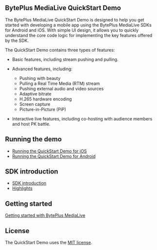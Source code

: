 ## BytePlus MediaLive QuickStart Demo

The BytePlus MediaLive QuickStart Demo is designed to help you get started with developing a mobile app using the BytePlus MediaLive SDKs for Android and iOS. With simple UI design, it allows you to quickly understand the core code logic for implementing the key features offered by the SDK.​

The QuickStart Demo contains three types of features:​

- Basic features, including stream pushing and pulling.​

- Advanced features, including:​
  - Pushing with beauty
  - Pulling a Real Time Media (RTM) stream​
  - Pushing external audio and video sources​
  - Adaptive bitrate​
  - H.265 hardware encoding​
  - Screen capture
  - Picture-in-Picture (PiP)​

- Interactive live features, including co-hosting with audience members and host PK battle.

## Running the demo

- [Running the QuickStart Demo for iOS](./iOS/README.md)
- [Running the QuickStart Demo for Android](./Android/README.md)

## SDK introduction

- [SDK introduction](https://docs.byteplus.com/en/byteplus-media-live/docs/introduction)
- [Highlights](https://docs.byteplus.com/en/byteplus-media-live/docs/highlights)


## Getting started

[Getting started with BytePlus MediaLive](https://docs.byteplus.com/en/byteplus-media-live/docs/getting-started)

## License
The QuickStart Demo uses the [MIT license](LICENSE).
